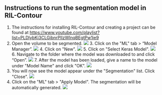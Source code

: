 ## Instructions to run the segmentation model in RIL-Contour

1. The instructions for installing RIL-Contour and creating a project can be found at https://www.youtube.com/playlist?list=PLDlybKi3CLGibnrPIlzWInqBEgtPw1ie9
2. Open the volume to be segmented.
![](https://github.com/jasonccai/CTBrainSegmentation/blob/master/webimages/RCDemoImages/2.png?raw=true)
3. Click on the "ML" tab > “Model Manager”.
![](https://github.com/jasonccai/CTBrainSegmentation/blob/master/webimages/RCDemoImages/3.png?raw=true)
4. Click on "New".
![](https://github.com/jasonccai/CTBrainSegmentation/blob/master/webimages/RCDemoImages/4.png?raw=true)
5. Click on "Select Keras Model".
![](https://github.com/jasonccai/CTBrainSegmentation/blob/master/webimages/RCDemoImages/5.png?raw=true)
6. Navigate to the folder where the model was downloaded to and click “Open”.
![](https://github.com/jasonccai/CTBrainSegmentation/blob/master/webimages/RCDemoImages/6.png?raw=true)
7. After the model has been loaded, give a name to the model under "Model Name" and click "OK".
![](https://github.com/jasonccai/CTBrainSegmentation/blob/master/webimages/RCDemoImages/7.png?raw=true)
8. You will now see the model appear under the "Segmentation" list. Click "Close".
![](https://github.com/jasonccai/CTBrainSegmentation/blob/master/webimages/RCDemoImages/8.png?raw=true)
9. Click on the "ML" tab > "Apply Model". The segmentation will be automatically generated.
![](https://github.com/jasonccai/CTBrainSegmentation/blob/master/webimages/RCDemoImages/9.png?raw=true)
